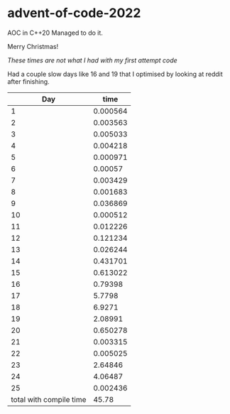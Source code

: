 # advent-of-code-2022
AOC in C++20
Managed to do it.

Merry Christmas!


*These times are not what I had with my first attempt code*

Had a couple slow days like 16 and 19 that I optimised by looking at reddit after finishing.


| Day                     | time     |
|-------------------------|----------|
| 1                       | 0.000564 |
| 2                       | 0.003563 |
| 3                       | 0.005033 |
| 4                       | 0.004218 |
| 5                       | 0.000971 |
| 6                       | 0.00057  |
| 7                       | 0.003429 |
| 8                       | 0.001683 |
| 9                       | 0.036869 |
| 10                      | 0.000512 |
| 11                      | 0.012226 |
| 12                      | 0.121234 |
| 13                      | 0.026244 |
| 14                      | 0.431701 |
| 15                      | 0.613022 |
| 16                      | 0.79398  |
| 17                      | 5.7798   |
| 18                      | 6.9271   |
| 19                      | 2.08991  |
| 20                      | 0.650278 |
| 21                      | 0.003315 |
| 22                      | 0.005025 |
| 23                      | 2.64846  |
| 24                      | 4.06487  |
| 25                      | 0.002436 |
| total with compile time | 45.78    |
